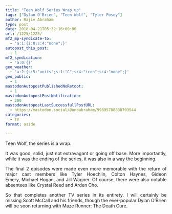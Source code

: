 ```yaml
---
title: "Teen Wolf Series Wrap up"
tags: ["Dylan O'Brien", "Teen Wolf", "Tyler Posey"]
author: Rajiv Abraham
type: post
date: 2018-04-21T05:32:16+00:00
url: /1225/1225/
mf2_mp-syndicate-to:
  - 'a:1:{i:0;s:4:"none";}'
autopost_this_post:
  - 1
mf2_syndication:
  - 'a:0:{}'
geo_weather:
  - 'a:2:{s:5:"units";s:1:"C";s:4:"icon";s:4:"none";}'
geo_public:
  - 1
mastodonAutopostPublishedNoRetoot:
  - 1
mastodonAutopostPostNotification:
  - 200
mastodonAutopostLastSuccessfullPostURL:
  - https://mastodon.social/@unoabraham/99895788838703544
categories:
  - TV
format: aside

---
```

<p style="text-align: justify;">
  Teen Wolf, the series is a wrap.
</p>

<p style="text-align: justify;">
  It was good, solid, just not extravagant or going off base. More importantly, while it was the ending of the series, it was also in a way the beginning.
</p>

<p style="text-align: justify;">
  The final 2 episodes were made even more memorable with the return of major cast members like Tyler Hoechlin, Colton Haynes, Gideon Emery, Michael Hogan, and Jill Wagner. Of course, there were also notable absentees like Crystal Reed and Arden Cho.
</p>

<p style="text-align: justify;">
  So that completes another TV series in its entirety. I will certainly be missing Scott McCall and his friends, though the ever-popular Dylan O&#8217;Brien will be soon returning with Maze Runner: The Death Cure.
</p>
